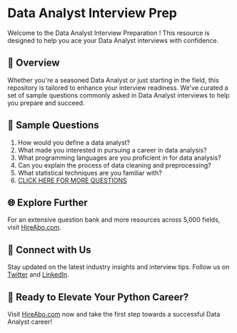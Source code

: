 # Data Analyst Interview Prep

Welcome to the Data Analyst Interview Preparation ! This resource is designed to help you ace your Data Analyst interviews with confidence.

## 🚀 Overview

Whether you're a seasoned Data Analyst or just starting in the field, this repository is tailored to enhance your interview readiness. We've curated a set of sample questions commonly asked in Data Analyst interviews to help you prepare and succeed.

## 📝 Sample Questions

1. How would you define a data analyst?
2. What made you interested in pursuing a career in data analysis?
3. What programming languages are you proficient in for data analysis?
4. Can you explain the process of data cleaning and preprocessing?
5. What statistical techniques are you familiar with?
6. [CLICK HERE FOR MORE QUESTIONS](https://hireabo.com/job/19_1_4/Data%20Analyst)

## 🌐 Explore Further

For an extensive question bank and more resources across 5,000 fields, visit [HireAbo.com](https://www.hireabo.com).

## 📱 Connect with Us

Stay updated on the latest industry insights and interview tips. Follow us on [Twitter](https://twitter.com/hireabo) and [LinkedIn](https://www.linkedin.com/in/hire-abo-3609972a8/).

## 🚀 Ready to Elevate Your Python Career?

Visit [HireAbo.com](https://www.hireabo.com) now and take the first step towards a successful Data Analyst career!